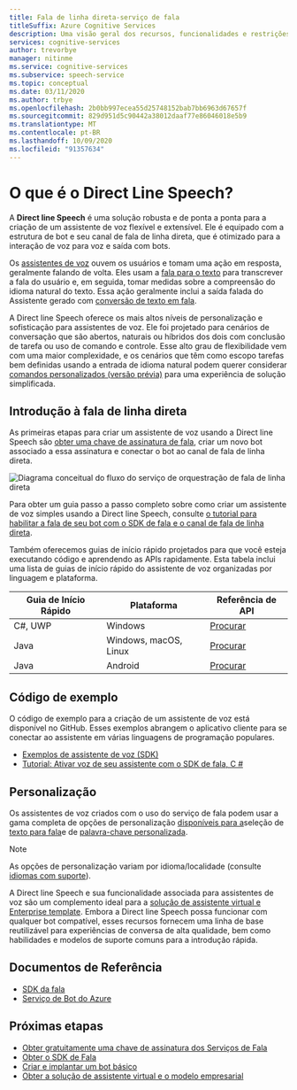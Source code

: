 ```yaml
---
title: Fala de linha direta-serviço de fala
titleSuffix: Azure Cognitive Services
description: Uma visão geral dos recursos, funcionalidades e restrições para assistentes de voz usando a Direct line Speech com o kit de desenvolvimento de software de fala (SDK).
services: cognitive-services
author: trevorbye
manager: nitinme
ms.service: cognitive-services
ms.subservice: speech-service
ms.topic: conceptual
ms.date: 03/11/2020
ms.author: trbye
ms.openlocfilehash: 2b0bb997ecea55d25748152bab7bb6963d67657f
ms.sourcegitcommit: 829d951d5c90442a38012daaf77e86046018e5b9
ms.translationtype: MT
ms.contentlocale: pt-BR
ms.lasthandoff: 10/09/2020
ms.locfileid: "91357634"
---
```

# <a name="what-is-direct-line-speech"></a>O que é o Direct Line Speech?

A **Direct line Speech** é uma solução robusta e de ponta a ponta para a criação de um assistente de voz flexível e extensível. Ele é equipado com a estrutura de bot e seu canal de fala de linha direta, que é otimizado para a interação de voz para voz e saída com bots.

Os [assistentes de voz](voice-assistants.md) ouvem os usuários e tomam uma ação em resposta, geralmente falando de volta. Eles usam a [fala para o texto](speech-to-text.md) para transcrever a fala do usuário e, em seguida, tomar medidas sobre a compreensão do idioma natural do texto. Essa ação geralmente inclui a saída falada do Assistente gerado com [conversão de texto em fala](text-to-speech.md).

A Direct line Speech oferece os mais altos níveis de personalização e sofisticação para assistentes de voz. Ele foi projetado para cenários de conversação que são abertos, naturais ou híbridos dos dois com conclusão de tarefa ou uso de comando e controle. Esse alto grau de flexibilidade vem com uma maior complexidade, e os cenários que têm como escopo tarefas bem definidas usando a entrada de idioma natural podem querer considerar [comandos personalizados (versão prévia)](custom-commands.md) para uma experiência de solução simplificada.

## <a name="getting-started-with-direct-line-speech"></a>Introdução à fala de linha direta

As primeiras etapas para criar um assistente de voz usando a Direct line Speech são [obter uma chave de assinatura de fala](overview.md#try-the-speech-service-for-free), criar um novo bot associado a essa assinatura e conectar o bot ao canal de fala de linha direta.

   ![Diagrama conceitual do fluxo do serviço de orquestração de fala de linha direta](media/voice-assistants/overview-directlinespeech.png "O fluxo do canal de fala")

Para obter um guia passo a passo completo sobre como criar um assistente de voz simples usando a Direct line Speech, consulte [o tutorial para habilitar a fala de seu bot com o SDK de fala e o canal de fala de linha direta](tutorial-voice-enable-your-bot-speech-sdk.md).

Também oferecemos guias de início rápido projetados para que você esteja executando código e aprendendo as APIs rapidamente. Esta tabela inclui uma lista de guias de início rápido do assistente de voz organizadas por linguagem e plataforma.

| Guia de Início Rápido | Plataforma | Referência de API |
|------------|----------|---------------|
| C#, UWP | Windows | [Procurar](https://aka.ms/csspeech/csharpref) |
| Java | Windows, macOS, Linux | [Procurar](https://aka.ms/csspeech/javaref) |
| Java | Android | [Procurar](https://aka.ms/csspeech/javaref) |

## <a name="sample-code"></a>Código de exemplo

O código de exemplo para a criação de um assistente de voz está disponível no GitHub. Esses exemplos abrangem o aplicativo cliente para se conectar ao assistente em várias linguagens de programação populares.

* [Exemplos de assistente de voz (SDK)](https://aka.ms/csspeech/samples)
* [Tutorial: Ativar voz de seu assistente com o SDK de fala, C #](tutorial-voice-enable-your-bot-speech-sdk.md)

## <a name="customization"></a>Personalização

Os assistentes de voz criados com o uso do serviço de fala podem usar a gama completa de opções de personalização [disponíveis para a](speech-to-text.md)seleção de [texto para fala](text-to-speech.md)e de [palavra-chave personalizada](speech-devices-sdk-create-kws.md).

> [!NOTE]
> As opções de personalização variam por idioma/localidade (consulte [idiomas com suporte](supported-languages.md)).

A Direct line Speech e sua funcionalidade associada para assistentes de voz são um complemento ideal para a [solução de assistente virtual e Enterprise template](https://docs.microsoft.com/azure/bot-service/bot-builder-enterprise-template-overview). Embora a Direct line Speech possa funcionar com qualquer bot compatível, esses recursos fornecem uma linha de base reutilizável para experiências de conversa de alta qualidade, bem como habilidades e modelos de suporte comuns para a introdução rápida.

## <a name="reference-docs"></a>Documentos de Referência

* [SDK da fala](speech-sdk-reference.md)
* [Serviço de Bot do Azure](https://docs.microsoft.com/azure/bot-service/?view=azure-bot-service-4.0)

## <a name="next-steps"></a>Próximas etapas

* [Obter gratuitamente uma chave de assinatura dos Serviços de Fala](overview.md#try-the-speech-service-for-free)
* [Obter o SDK de Fala](speech-sdk.md)
* [Criar e implantar um bot básico](https://docs.microsoft.com/azure/bot-service/bot-builder-tutorial-basic-deploy?view=azure-bot-service-4.0)
* [Obter a solução de assistente virtual e o modelo empresarial](https://github.com/Microsoft/AI)

